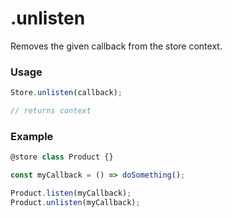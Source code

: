.unlisten
=========

Removes the given callback from the store context.

### Usage
```javascript
Store.unlisten(callback);

// returns context
```

### Example
```javascript
@store class Product {}

const myCallback = () => doSomething();

Product.listen(myCallback);
Product.unlisten(myCallback);
```
